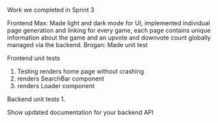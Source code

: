 Work we completed in Sprint 3

Frontend
Max: Made light and dark mode for UI, implemented individual page generation and linking for every game, each page contains unique information about the game and an upvote and downvote count globally managed via the backend.
Brogan: Made unit test

Frontend unit tests
1. Testing renders home page without crashing
2. renders SearchBar component
3. renders Loader component

Backend unit tests
1. 

Show updated documentation for your backend API
